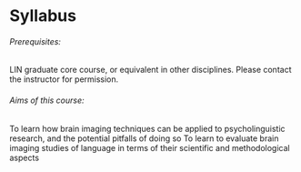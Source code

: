 Syllabus
=======================

######  Prerequisites:
LIN graduate core course, or equivalent in other disciplines. Please contact the instructor for permission.

###### Aims of this course:
To learn how brain imaging techniques can be applied to psycholinguistic research, and the potential pitfalls of
doing so
To learn to evaluate brain imaging studies of language in terms of their scientific and methodological aspects
